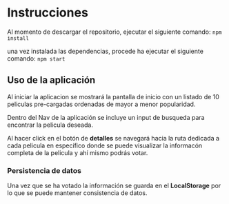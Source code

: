 # Instrucciones

Al momento de descargar el repositorio, ejecutar el siguiente comando:
`npm install`

una vez instalada las dependencias, procede ha ejecutar el siguiente comando:
`npm start`

## Uso de la aplicación

Al iniciar la aplicacion se mostrará la pantalla de inicio con un listado de
10 peliculas pre-cargadas ordenadas de mayor a menor popularidad.

Dentro del Nav de la aplicación se incluye un input de busqueda para encontrar
la pelicula deseada.

Al hacer click en el botón de **detalles** se navegará hacia la ruta dedicada
a cada pelicula en específico donde se puede visualizar la informacón completa
de la pelicula y ahí mismo podrás votar.

### Persistencia de datos

Una vez que se ha votado la información se guarda en el **LocalStorage** por lo que
se puede mantener consistencia de datos.

